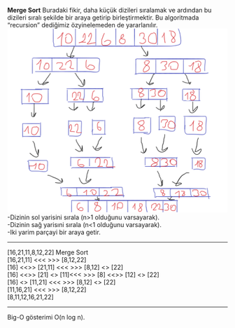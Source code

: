 **Merge Sort** Buradaki fikir, daha küçük dizileri sıralamak ve ardından bu dizileri sıralı şekilde bir araya getirip birleştirmektir. Bu algoritmada “recursion” dediğimiz özyinelemeden de yararlanılır.<br>
![Merge Sort](https://raw.githubusercontent.com/Kodluyoruz/taskforce/main/veri-yapilari-algoritmalar/merge-sort/figures/merge-sort.png)<br>
-Dizinin sol yarisini sırala (n>1 olduğunu varsayarak).<br>
-Dizinin sağ yarisıni sırala (n<1 olduğunu varsayarak).<br>
-Iki yarim parçayi bir araya getir.<br>
<hr>
[16,21,11,8,12,22] Merge Sort <br>
[16,21,11] <<< >>> [8,12,22]<br>
[16] <<>> [21,11] <<< >>> [8,12] <> [22]<br>
[16] <<>> [21] <> [11]<<< >>> [8] <<>> [12] <> [22]<br>
[16] <> [11,21] <<< >>> [8,12] <> [22]<br>
[11,16,21] <<< >>> [8,12,22]<br>
[8,11,12,16,21,22] <br>

<hr>
Big-O gösterimi O(n log n).

